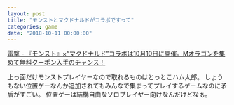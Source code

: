 ```yaml
---
layout: post
title: "モンストとマクドナルドがコラボですって"
categories: game
date: "2018-10-11 00:00:00"
---
```


[電撃 \- 『モンスト』×“マクドナルド”コラボは10月10日に開催。Mオラゴンを集めて無料クーポン入手のチャンス！](http://dengekionline.com/elem/000/001/811/1811448/)

上っ面だけモンストプレイヤーなので取れるものはとっとこハム太郎。
しょうもない位置ゲーなんか追加されてもみんなで集まってプレイするゲームなのに矛盾がすごい。
位置ゲーは結構自由なソロプレイヤー向けなんだけどなぁ。
